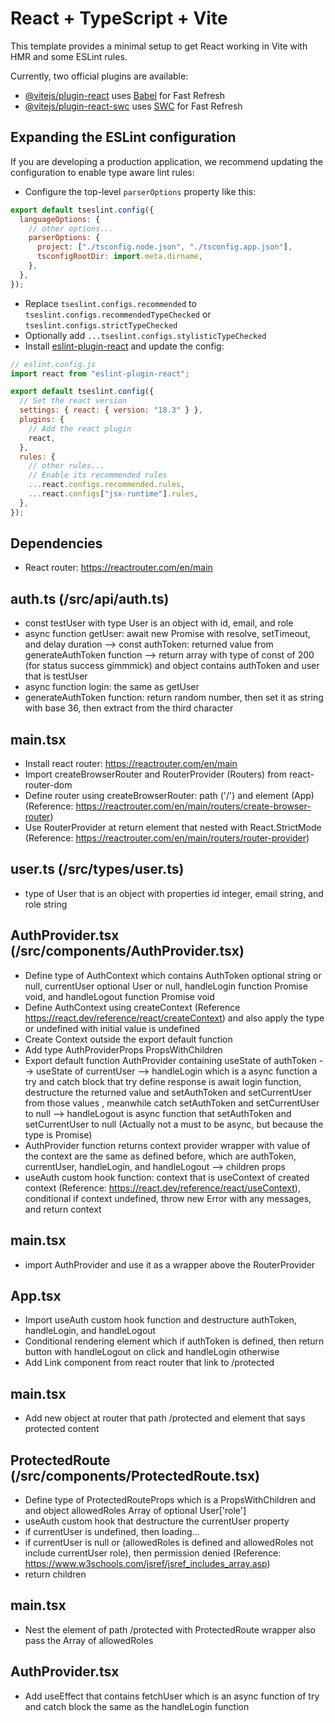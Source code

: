 # React + TypeScript + Vite

This template provides a minimal setup to get React working in Vite with HMR and some ESLint rules.

Currently, two official plugins are available:

- [@vitejs/plugin-react](https://github.com/vitejs/vite-plugin-react/blob/main/packages/plugin-react/README.md) uses [Babel](https://babeljs.io/) for Fast Refresh
- [@vitejs/plugin-react-swc](https://github.com/vitejs/vite-plugin-react-swc) uses [SWC](https://swc.rs/) for Fast Refresh

## Expanding the ESLint configuration

If you are developing a production application, we recommend updating the configuration to enable type aware lint rules:

- Configure the top-level `parserOptions` property like this:

```js
export default tseslint.config({
  languageOptions: {
    // other options...
    parserOptions: {
      project: ["./tsconfig.node.json", "./tsconfig.app.json"],
      tsconfigRootDir: import.meta.dirname,
    },
  },
});
```

- Replace `tseslint.configs.recommended` to `tseslint.configs.recommendedTypeChecked` or `tseslint.configs.strictTypeChecked`
- Optionally add `...tseslint.configs.stylisticTypeChecked`
- Install [eslint-plugin-react](https://github.com/jsx-eslint/eslint-plugin-react) and update the config:

```js
// eslint.config.js
import react from "eslint-plugin-react";

export default tseslint.config({
  // Set the react version
  settings: { react: { version: "18.3" } },
  plugins: {
    // Add the react plugin
    react,
  },
  rules: {
    // other rules...
    // Enable its recommended rules
    ...react.configs.recommended.rules,
    ...react.configs["jsx-runtime"].rules,
  },
});
```

## Dependencies

- React router: https://reactrouter.com/en/main

## auth.ts (/src/api/auth.ts)

- const testUser with type User is an object with id, email, and role
- async function getUser: await new Promise with resolve, setTimeout, and delay duration --> const authToken: returned value from generateAuthToken function --> return array with type of const of 200 (for status success gimmmick) and object contains authToken and user that is testUser
- async function login: the same as getUser
- generateAuthToken function: return random number, then set it as string with base 36, then extract from the third character

## main.tsx

- Install react router: https://reactrouter.com/en/main
- Import createBrowserRouter and RouterProvider (Routers) from react-router-dom
- Define router using createBrowserRouter: path ('/') and element (App) (Reference: https://reactrouter.com/en/main/routers/create-browser-router)
- Use RouterProvider at return element that nested with React.StrictMode (Reference: https://reactrouter.com/en/main/routers/router-provider)

## user.ts (/src/types/user.ts)

- type of User that is an object with properties id integer, email string, and role string

## AuthProvider.tsx (/src/components/AuthProvider.tsx)

- Define type of AuthContext which contains AuthToken optional string or null, currentUser optional User or null, handleLogin function Promise void, and handleLogout function Promise void
- Define AuthContext using createContext (Reference https://react.dev/reference/react/createContext) and also apply the type or undefined with initial value is undefined
- Create Context outside the export default function
- Add type AuthProviderProps PropsWithChildren
- Export default function AuthProvider containing useState of authToken --> useState of currentUser --> handleLogin which is a async function a try and catch block that try define response is await login function, destructure the returned value and setAuthToken and setCurrentUser from those values , meanwhile catch setAuthToken and setCurrentUser to null --> handleLogout is async function that setAuthToken and setCurrentUser to null (Actually not a must to be async, but because the type is Promise)
- AuthProvider function returns context provider wrapper with value of the context are the same as defined before, which are authToken, currentUser, handleLogin, and handleLogout --> children props
- useAuth custom hook function: context that is useContext of created context (Reference: https://react.dev/reference/react/useContext), conditional if context undefined, throw new Error with any messages, and return context

## main.tsx

- import AuthProvider and use it as a wrapper above the RouterProvider

## App.tsx

- Import useAuth custom hook function and destructure authToken, handleLogin, and handleLogout
- Conditional rendering element which if authToken is defined, then return button with handleLogout on click and handleLogin otherwise
- Add Link component from react router that link to /protected

## main.tsx

- Add new object at router that path /protected and element that says protected content

## ProtectedRoute (/src/components/ProtectedRoute.tsx)

- Define type of ProtectedRouteProps which is a PropsWithChildren and and object allowedRoles Array of optional User['role']
- useAuth custom hook that destructure the currentUser property
- if currentUser is undefined, then loading...
- if currentUser is null or (allowedRoles is defined and allowedRoles not include currentUser role), then permission denied (Reference: https://www.w3schools.com/jsref/jsref_includes_array.asp)
- return children

## main.tsx

- Nest the element of path /protected with ProtectedRoute wrapper also pass the Array of allowedRoles

## AuthProvider.tsx

- Add useEffect that contains fetchUser which is an async function of try and catch block the same as the handleLogin function

